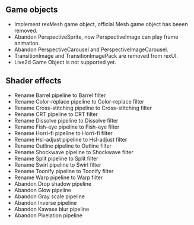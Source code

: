 ## Game objects

- Implement rexMesh game object, official Mesh game object has beeen removed. 
- Abandon PerspectiveSprite, now PerspectiveImage can play frame animation.
- Abandon PerspectiveCarousel and PerspectiveImageCarousel.
- TransitionImage and TransitionImagePack are removed from rexUI.
- Live2d Game Object is not supported yet.

## Shader effects

- Rename Barrel pipeline to Barrel filter
- Rename Color-replace pipeline to Color-replace filter
- Rename Cross-stitching pipeline to Cross-stitching filter
- Rename CRT pipeline to CRT filter
- Rename Dissolve pipeline to Dissolve filter
- Rename Fish-eye pipeline to Fish-eye filter
- Rename Horri-fi pipeline to Horri-fi filter
- Rename Hsl-adjust pipeline to Hsl-adjust filter
- Rename Outline pipeline to Outline filter
- Rename Shockwave pipeline to Shockwave filter
- Rename Split pipeline to Split filter
- Rename Swirl pipeline to Swirl filter
- Rename Toonify pipeline to Toonify filter
- Rename Warp pipeline to Warp filter
- Abandon Drop shadow pipeline
- Abandon Glow pipeline
- Abandon Gray scale pipeline
- Abandon Inverse pipeline
- Abandon Kawase blur pipeline
- Abandon Pixelation pipeline